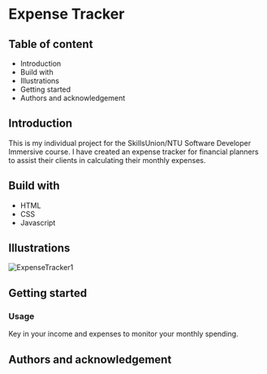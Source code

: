 # Expense Tracker
## Table of content
- Introduction
- Build with
- Illustrations
- Getting started
- Authors and acknowledgement
## Introduction
This is my individual project for the SkillsUnion/NTU Software Developer Immersive course. I have created an expense tracker for financial planners to assist their clients in calculating their monthly expenses.
## Build with
- HTML
- CSS
- Javascript
## Illustrations
![ExpenseTracker1](https://user-images.githubusercontent.com/97491942/156115921-759288f7-335b-4929-a4e0-b025c64c3e4b.PNG)

## Getting started
### Usage
Key in your income and expenses to monitor your monthly spending.
## Authors and acknowledgement

